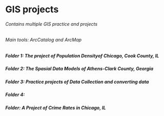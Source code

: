 # GIS projects
###### Contains multiple GIS practice and projects
###### Main tools: ArcCatalog and ArcMap
##### Folder 1: The project of Population Densityof Chicago, Cook County, IL
##### Folder 2: The Spasial Data Models of Athens-Clark County, Georgia
##### Folder 3: Practice projects of Data Collection and converting data
##### Folder 4:
##### Folder: A Project of Crime Rates in Chicago, IL
